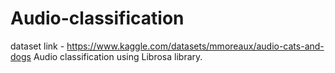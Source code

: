 # Audio-classification
dataset link - https://www.kaggle.com/datasets/mmoreaux/audio-cats-and-dogs
Audio classification using Librosa library.

